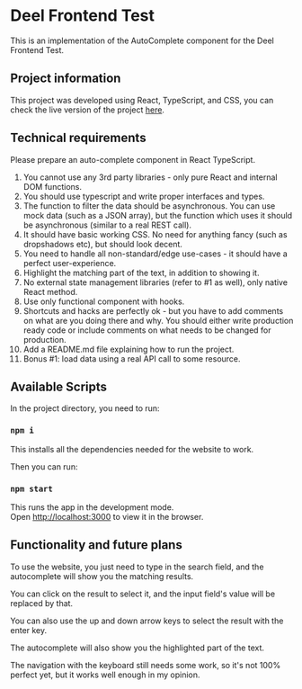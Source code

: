 # Deel Frontend Test

This is an implementation of the AutoComplete component for the Deel Frontend Test.

## Project information

This project was developed using React, TypeScript, and CSS, you can check the live version of the project [here]().

## Technical requirements

Please prepare an auto-complete component in React TypeScript.

1. You cannot use any 3rd party libraries - only pure React and internal DOM
   functions.
2. You should use typescript and write proper interfaces and types.
3. The function to filter the data should be asynchronous. You can use mock data
   (such as a JSON array), but the function which uses it should be asynchronous
   (similar to a real REST call).
4. It should have basic working CSS. No need for anything fancy (such as dropshadows
   etc), but should look decent.
5. You need to handle all non-standard/edge use-cases - it should have a perfect
   user-experience.
6. Highlight the matching part of the text, in addition to showing it.
7. No external state management libraries (refer to #1 as well), only native React
   method.
8. Use only functional component with hooks.
9. Shortcuts and hacks are perfectly ok - but you have to add comments on what
   are you doing there and why. You should either write production ready code or
   include comments on what needs to be changed for production.
10. Add a README.md file explaining how to run the project.
11. Bonus #1: load data using a real API call to some resource.

## Available Scripts

In the project directory, you need to run:

### `npm i`

This installs all the dependencies needed for the website to work.

Then you can run:

### `npm start`

This runs the app in the development mode.\
Open [http://localhost:3000](http://localhost:3000) to view it in the browser.

## Functionality and future plans

To use the website, you just need to type in the search field, and the autocomplete will show you the matching results.

You can click on the result to select it, and the input field's value will be replaced by that.

You can also use the up and down arrow keys to select the result with the enter key.

The autocomplete will also show you the highlighted part of the text.

The navigation with the keyboard still needs some work, so it's not 100% perfect yet, but it works well enough in my opinion.
